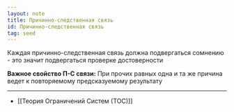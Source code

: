 ```yaml
---
layout: note
title: Причинно-следственная связь
id: Причинно-следственная связь
tag: seed
---
```


Каждая причинно-следственная связь должна подвергаться сомнению - это значит подвергаться проверке достоверности
  
**Важное свойство П-С связи:**
При прочих равных одна и та же причина ведет к повторяемому предсказуемому результату












___
- [[Теория Ограничений Систем (ТОС)]]  
